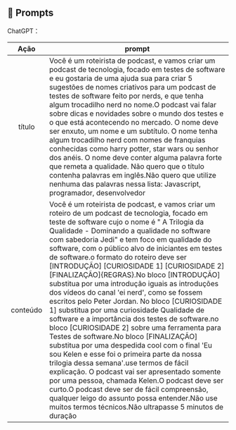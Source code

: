 ## 🧠 Prompts


ChatGPT：

|   Ação   | prompt                                                                                                                                                                                                                                                                         |
| :------: | ------------------------------------------------------------------------------------------------------------------------------------------------------------------------------------------------------------------------------------------------------------------------------ |
|  título  | Você é um roteirista de podcast, e vamos criar um podcast de tecnologia, focado em testes de software e eu gostaria de uma ajuda sua para criar 5 sugestões de nomes criativos para um podcast de testes de software feito por nerds, e que tenha algum trocadilho nerd no nome.O podcast vai falar sobre dicas e novidades sobre o mundo dos testes e o que está acontecendo no mercado. O nome deve ser enxuto, um nome e um subtítulo. O nome tenha algum trocadilho nerd com nomes de franquias conhecidas como harry potter, star wars ou senhor dos anéis. O nome deve conter alguma palavra forte que remeta a qualidade. Não quero que o título contenha palavras em inglês.Não quero que utilize nenhuma das palavras nessa lista: Javascript, programador, desenvolvedor                                                   
| conteúdo | Você é um roteirista de podcast, e vamos criar um roteiro de um podcast de tecnologia, focado em teste de software cujo o nome é " A Trilogia da Qualidade - Dominando a qualidade no software com sabedoria Jedi" e tem foco em qualidade do software, com o público alvo de iniciantes em testes de software.o formato do roteiro deve ser [INTRODUÇÃO] [CURIOSIDADE 1] [CURIOSIDADE 2] [FINALIZAÇÃO]{REGRAS}.No bloco [INTRODUÇÃO] substitua por uma introdução iguais as introduções dos vídeos do canal 'ei nerd', como se fossem escritos pelo Peter Jordan. No bloco [CURIOSIDADE 1] substitua por uma curiosidade Qualidade de software e a importância dos testes de software.no bloco [CURIOSIDADE 2] sobre uma ferramenta para Testes de software.No bloco [FINALIZAÇÃO] substitua por uma despedida cool com o final 'Eu sou Kelen e esse foi o primeira parte da nossa trilogia dessa semana'.use termos de fácil explicação. O podcast vai ser apresentado somente por uma pessoa, chamada Kelen.O podcast deve ser curto.O podcast deve ser de fácil compreensão, qualquer leigo do assunto possa entender.Não use muitos termos técnicos.Não ultrapasse 5 minutos de duração


